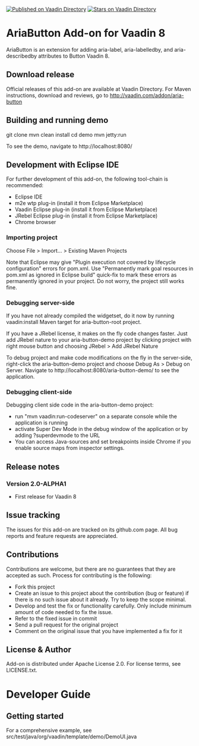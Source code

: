 [![Published on Vaadin  Directory](https://img.shields.io/badge/Vaadin%20Directory-published-00b4f0.svg)](https://vaadin.com/directory/component/ariabutton-add-on)
[![Stars on Vaadin Directory](https://img.shields.io/vaadin-directory/star/ariabutton-add-on.svg)](https://vaadin.com/directory/component/ariabutton-add-on)

# AriaButton Add-on for Vaadin 8

AriaButton is an extension for adding aria-label, aria-labelledby, and aria-describedby attributes to Button Vaadin 8.

## Download release

Official releases of this add-on are available at Vaadin Directory. For Maven instructions, download and reviews, go to http://vaadin.com/addon/aria-button

## Building and running demo

git clone <url of the AriaButton repository>
mvn clean install
cd demo
mvn jetty:run

To see the demo, navigate to http://localhost:8080/

## Development with Eclipse IDE

For further development of this add-on, the following tool-chain is recommended:
- Eclipse IDE
- m2e wtp plug-in (install it from Eclipse Marketplace)
- Vaadin Eclipse plug-in (install it from Eclipse Marketplace)
- JRebel Eclipse plug-in (install it from Eclipse Marketplace)
- Chrome browser

### Importing project

Choose File > Import... > Existing Maven Projects

Note that Eclipse may give "Plugin execution not covered by lifecycle configuration" errors for pom.xml. Use "Permanently mark goal resources in pom.xml as ignored in Eclipse build" quick-fix to mark these errors as permanently ignored in your project. Do not worry, the project still works fine. 

### Debugging server-side

If you have not already compiled the widgetset, do it now by running vaadin:install Maven target for aria-button-root project.

If you have a JRebel license, it makes on the fly code changes faster. Just add JRebel nature to your aria-button-demo project by clicking project with right mouse button and choosing JRebel > Add JRebel Nature

To debug project and make code modifications on the fly in the server-side, right-click the aria-button-demo project and choose Debug As > Debug on Server. Navigate to http://localhost:8080/aria-button-demo/ to see the application.

### Debugging client-side

Debugging client side code in the aria-button-demo project:
  - run "mvn vaadin:run-codeserver" on a separate console while the application is running
  - activate Super Dev Mode in the debug window of the application or by adding ?superdevmode to the URL
  - You can access Java-sources and set breakpoints inside Chrome if you enable source maps from inspector settings.
 
## Release notes

### Version 2.0-ALPHA1
- First release for Vaadin 8

## Issue tracking

The issues for this add-on are tracked on its github.com page. All bug reports and feature requests are appreciated. 

## Contributions

Contributions are welcome, but there are no guarantees that they are accepted as such. Process for contributing is the following:
- Fork this project
- Create an issue to this project about the contribution (bug or feature) if there is no such issue about it already. Try to keep the scope minimal.
- Develop and test the fix or functionality carefully. Only include minimum amount of code needed to fix the issue.
- Refer to the fixed issue in commit
- Send a pull request for the original project
- Comment on the original issue that you have implemented a fix for it

## License & Author

Add-on is distributed under Apache License 2.0. For license terms, see LICENSE.txt.

# Developer Guide

## Getting started

For a comprehensive example, see src/test/java/org/vaadin/template/demo/DemoUI.java
